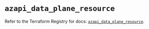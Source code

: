 # `azapi_data_plane_resource`

Refer to the Terraform Registry for docs: [`azapi_data_plane_resource`](https://registry.terraform.io/providers/azure/azapi/2.2.0/docs/resources/data_plane_resource).
